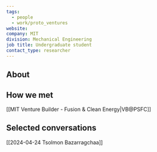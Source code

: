 ```yaml
---
tags:
  - people
  - work/proto_ventures
website: 
company: MIT
division: Mechanical Engineering
job title: Undergraduate student
contact_type: researcher
---
```

## About


## How we met
[[MIT Venture Builder - Fusion & Clean Energy|VB@PSFC]]

## Selected conversations
[[2024-04-24 Tsolmon Bazarragchaa]]